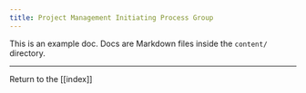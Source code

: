 ```yaml
---
title: Project Management Initiating Process Group
---
```

This is an example doc. Docs are Markdown files inside the `content/` directory.

---

Return to the [[index]]